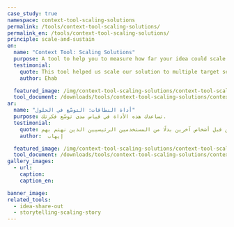 ```yaml
---
case_study: true
namespace: context-tool-scaling-solutions
permalink: /tools/context-tool-scaling-solutions/
permalink_en: /tools/context-tool-scaling-solutions/
principle: scale-and-sustain
en:
  name: "Context Tool: Scaling Solutions"
  purpose: A tool to help you to measure how far your idea could scale.
  testimonial:
    quote: This tool helped us scale our solution to multiple target segments, explore who else might need it or be interested in it, and think of ways to make it useful for people who may be different from our main users.
    author: Ehab

  featured_image: /img/context-tool-scaling-solutions/context-tool-scaling-solutions-example-en.jpg
  tool_document: /downloads/tools/context-tool-scaling-solutions/context-tool-scaling-solutions-en.pdf
ar:
  name: "أداة النطاقات: التوسّع في الحلول"
  purpose: تساعدك هذه الأداة في قياس مدى توسّع فكرتك.
  testimonial:
    quote: ساعدتنا هذا الأداة في توسيع الحل الذي قدمناه ليشمل عدة فئات مستهدفة، واستكشاف الأشخاص الآخرين المحتاجين لهذا الحل أو المهتمين به، والتفكير في طرق أخرى لاستخدامه من قبل أشخاص آخرين بدلًا من المستخدمين الرئيسيين الذين نهتم بهم
    author:  إيهاب

  featured_image: /img/context-tool-scaling-solutions/context-tool-scaling-solutions-example-ar.jpg
  tool_document: /downloads/tools/context-tool-scaling-solutions/context-tool-scaling-solutions-ar.pdf
gallery_images:
  - url:
    caption:
    caption_en:

banner_image:
related_tools:
  - idea-share-out
  - storytelling-scaling-story
---
```

